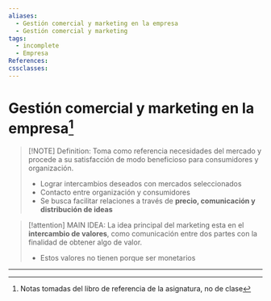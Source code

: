 ```yaml
---
aliases:
  - Gestión comercial y marketing en la empresa
  - Gestión comercial y marketing
tags:
  - incomplete
  - Empresa
References: 
cssclasses:
---
```

# Gestión comercial y marketing en la empresa[^1]


> [!NOTE] Definition:
>  Toma como referencia necesidades del mercado y procede a su satisfacción de modo beneficioso para consumidores y organización.
>  
>  + Lograr intercambios deseados con mercados seleccionados
>  + Contacto entre organización y consumidores
>  + Se busca facilitar relaciones a través de **precio, comunicación y distribución de ideas**


> [!attention] MAIN IDEA: 
> La idea principal del marketing esta en el **intercambio de valores**, como comunicación entre dos partes con la finalidad de obtener algo de valor.
> + Estos valores no tienen porque ser monetarios 





***

[^1]: Notas tomadas del libro de referencia de la asignatura, no de clase